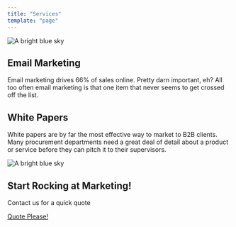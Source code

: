 ```yaml
---
title: "Services"
template: "page"
---
```

<style>
  .underline{
    text-decoration-color: #F7A046;
    border-bottom: 4px;
  }
</style>
<div class="dt mw6 center pt0 pb4 pv5-m pb4-ns">
  <div class="dtc v-btm">
    <img src="https://louisedigitalagency.com/wp-content/uploads/2019/04/Optimized-louise-digital-agency-email-marketing-1024x683.jpg" alt="A bright blue sky" class="mw5 db" />
  </div>
  <div class="dtc v-btm pl4">
    <h2 class="f3 lh-title underline">Email Marketing</h2> 
    <p class="lh-copy mv0">
      Email marketing drives 66% of sales online. Pretty darn important, eh? All too often email marketing is that one item that never seems to get crossed off the list. 
    </p>
  </div>
</div>
<!-- <article class="cf">
  <div class="fl w-50 bg-near-white tc">
    <h1>Column One</h1>
  </div>
  <div class="fl w-50 bg-light-gray tc">
    <h1>Column Two</h1>
  </div>
</article> -->
<div class="dt mw6 center pv4 pv5-m pv4-ns">
  <div class="dtc v-btm pr4">
    <h2 class="f3 lh-title underline">White Papers</h2> 
    <p class="lh-copy mv0">
      White papers are by far the most effective way to market to B2B clients. Many procurement departments need a great deal of 
      detail about a product or service before they can pitch it to their supervisors.
    </p>
  </div>
  <div class="dtc v-mid">
    <img src="https://res.cloudinary.com/blockchain-side-hustle/image/upload/v1555790980/portia-louise-burton-white-papers_obzj8e.jpg" alt="A bright blue sky" class="mw5 db" />
  </div>
</div>
<section class="ph3 ph5-ns pv5">
  <article class="mw8 center br2 ba b--light-blue bg-lightest-blue">
    <div class="dt-ns dt--fixed-ns w-100">
      <div class="pa3 pa4-ns dtc-ns v-mid">
        <div>
          <h2 class="fw4 blue mt0 mb3">Start Rocking at Marketing!</h2>
          <p class="black-70 measure lh-copy mv0">
            Contact us for a quick quote
          </p>
        </div>
      </div>
      <div class="pa3 pa4-ns dtc-ns v-mid">
        <a href="calendly.com/plburton" class="no-underline f6 tc db w-100 pv3 bg-animate bg-blue hover-bg-dark-blue white br2">Quote Please!</a>
      </div>
    </div>
  </article>
</section>
